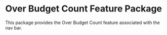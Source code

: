 # Over Budget Count Feature Package

This package provides the Over Budget Count feature associated with the nav bar.
